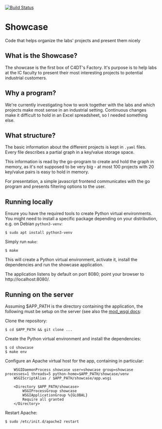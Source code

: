 [![Build Status](https://travis-ci.com/c4dt/showcase.svg?token=eGgaGnqUTtqEwfsaYsLd&branch=master)](https://travis-ci.com/c4dt/showcase)

# Showcase

Code that helps organize the labs' projects and present them nicely

## What is the Showcase?

The showcase is the first box of C4DT's Factory. It's purpose is to help labs at the IC faculty
to present their most interesting projects to potential industrial customers.

## Why a program?

We're currently investigating how to work together with the labs and which projects make most
sense in an industrial setting. Continuous changes make it difficult to hold in an Excel spreadsheet,
so I needed something else.

## What structure?

The basic information about the different projects is kept in `.yaml` files. Every file describes a
partial graph in a key/value storage space.

This information is read by the go-program to create and hold the graph in memory, as it's not supposed
to be very big - at most 100 projects with 20 key/value pairs is easy to hold in memory.

For presentation, a simple javascript frontend communicates with the go program and presents filtering
options to the user.

## Running locally

Ensure you have the required tools to create Python virtual environments. You might need to install a specific package depending on your distribution, e.g. on Debian `python3-venv`:
```
$ sudo apt install python3-venv
```

Simply run `make`:
```
$ make
```

This will create a Python virtual environment, activate it, install the dependencies and run the showcase application.

The application listens by default on port 8080; point your browser to http://localhost:8080/.

## Running on the server

Assuming $APP_PATH is the directory containing the application, the following must be setup on the server (see also the [mod_wsgi docs](https://modwsgi.readthedocs.io/en/develop/user-guides/virtual-environments.html#daemon-mode-single-application):

Clone the repository:
```
$ cd $APP_PATH && git clone ...
```

Create the Python virtual environment and install the dependencies:
```
$ cd showcase
$ make env
```

Configure an Apache virtual host for the app, containing in particular:
```
	WSGIDaemonProcess showcase user=showcase group=showcase processes=1 threads=5 python-home=$APP_PATH/showcase/venv
	WSGIScriptAlias / $APP_PATH/showcase/app.wsgi

	<Directory $APP_PATH/showcase>
		WSGIProcessGroup showcase
		WSGIApplicationGroup %{GLOBAL}
		Require all granted
	</Directory>
```

Restart Apache:
```
$ sudo /etc/init.d/apache2 restart
```

